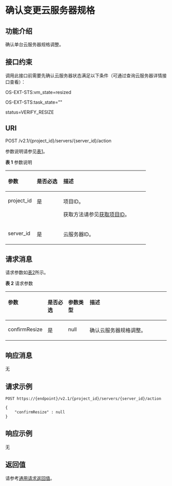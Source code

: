 # 确认变更云服务器规格<a name="ZH-CN_TOPIC_0028714262"></a>

## 功能介绍<a name="section14742295165029"></a>

确认单台云服务器规格调整。

## 接口约束<a name="section54952513173158"></a>

调用此接口前需要先确认云服务器状态满足以下条件（可通过查询云服务器详情接口查看）：

OS-EXT-STS:vm\_state=resized

OS-EXT-STS:task\_state=""

status=VERIFY\_RESIZE

## URI<a name="section9714850165029"></a>

POST /v2.1/\{project\_id\}/servers/\{server\_id\}/action

参数说明请参见[表1](#table54458463165029)。

**表 1**  参数说明

<a name="table54458463165029"></a>
<table><thead align="left"><tr id="row24545956165029"><th class="cellrowborder" valign="top" width="20.549999999999997%" id="mcps1.2.4.1.1"><p id="p5187119"><a name="p5187119"></a><a name="p5187119"></a>参数</p>
</th>
<th class="cellrowborder" valign="top" width="18.86%" id="mcps1.2.4.1.2"><p id="p17503500"><a name="p17503500"></a><a name="p17503500"></a>是否必选</p>
</th>
<th class="cellrowborder" valign="top" width="60.589999999999996%" id="mcps1.2.4.1.3"><p id="p8497414"><a name="p8497414"></a><a name="p8497414"></a>描述</p>
</th>
</tr>
</thead>
<tbody><tr id="row42809334165029"><td class="cellrowborder" valign="top" width="20.549999999999997%" headers="mcps1.2.4.1.1 "><p id="p45004064165029"><a name="p45004064165029"></a><a name="p45004064165029"></a>project_id</p>
</td>
<td class="cellrowborder" valign="top" width="18.86%" headers="mcps1.2.4.1.2 "><p id="p21450595165029"><a name="p21450595165029"></a><a name="p21450595165029"></a>是</p>
</td>
<td class="cellrowborder" valign="top" width="60.589999999999996%" headers="mcps1.2.4.1.3 "><p id="p37593705"><a name="p37593705"></a><a name="p37593705"></a>项目ID。</p>
<p id="p1180512217438"><a name="p1180512217438"></a><a name="p1180512217438"></a>获取方法请参见<a href="获取项目ID.md">获取项目ID</a>。</p>
</td>
</tr>
<tr id="row1118615165029"><td class="cellrowborder" valign="top" width="20.549999999999997%" headers="mcps1.2.4.1.1 "><p id="p23498973165029"><a name="p23498973165029"></a><a name="p23498973165029"></a>server_id</p>
</td>
<td class="cellrowborder" valign="top" width="18.86%" headers="mcps1.2.4.1.2 "><p id="p24368697165029"><a name="p24368697165029"></a><a name="p24368697165029"></a>是</p>
</td>
<td class="cellrowborder" valign="top" width="60.589999999999996%" headers="mcps1.2.4.1.3 "><p id="p27707408165029"><a name="p27707408165029"></a><a name="p27707408165029"></a><span id="text11184574611"><a name="text11184574611"></a><a name="text11184574611"></a>云服务器</span>ID。</p>
</td>
</tr>
</tbody>
</table>

## 请求消息<a name="section48040086165029"></a>

请求参数如[表2](#table47783938165029)所示。

**表 2**  请求参数

<a name="table47783938165029"></a>
<table><thead align="left"><tr id="row60288789165029"><th class="cellrowborder" valign="top" width="18.6018601860186%" id="mcps1.2.5.1.1"><p id="zh-cn_topic_0057973030_p1494644"><a name="zh-cn_topic_0057973030_p1494644"></a><a name="zh-cn_topic_0057973030_p1494644"></a>参数</p>
</th>
<th class="cellrowborder" valign="top" width="13.531353135313532%" id="mcps1.2.5.1.2"><p id="p11164206213"><a name="p11164206213"></a><a name="p11164206213"></a>是否必选</p>
</th>
<th class="cellrowborder" valign="top" width="13.91139113911391%" id="mcps1.2.5.1.3"><p id="zh-cn_topic_0057973030_p53957349"><a name="zh-cn_topic_0057973030_p53957349"></a><a name="zh-cn_topic_0057973030_p53957349"></a>参数类型</p>
</th>
<th class="cellrowborder" valign="top" width="53.955395539553955%" id="mcps1.2.5.1.4"><p id="zh-cn_topic_0057973030_p14912584"><a name="zh-cn_topic_0057973030_p14912584"></a><a name="zh-cn_topic_0057973030_p14912584"></a>描述</p>
</th>
</tr>
</thead>
<tbody><tr id="row50942237165029"><td class="cellrowborder" valign="top" width="18.6018601860186%" headers="mcps1.2.5.1.1 "><p id="p32680571165029"><a name="p32680571165029"></a><a name="p32680571165029"></a>confirmResize</p>
</td>
<td class="cellrowborder" valign="top" width="13.531353135313532%" headers="mcps1.2.5.1.2 "><p id="p1164140102115"><a name="p1164140102115"></a><a name="p1164140102115"></a>是</p>
</td>
<td class="cellrowborder" valign="top" width="13.91139113911391%" headers="mcps1.2.5.1.3 "><p id="p29880605165029"><a name="p29880605165029"></a><a name="p29880605165029"></a>null</p>
</td>
<td class="cellrowborder" valign="top" width="53.955395539553955%" headers="mcps1.2.5.1.4 "><p id="p60747468165029"><a name="p60747468165029"></a><a name="p60747468165029"></a>确认<span id="text11666134544615"><a name="text11666134544615"></a><a name="text11666134544615"></a>云服务器</span>规格调整。</p>
</td>
</tr>
</tbody>
</table>

## 响应消息<a name="section4596622165029"></a>

无

## 请求示例<a name="section1194124632513"></a>

```
POST https://{endpoint}/v2.1/{project_id}/servers/{server_id}/action
```

```
{
    "confirmResize" : null
}
```

## 响应示例<a name="section1233763710102"></a>

无

## 返回值<a name="section62603593165029"></a>

请参考[通用请求返回值](通用请求返回值.md)。


